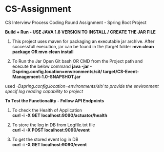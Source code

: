 # CS-Assignment
CS Interview Process Coding Round Assignment - Spring Boot Project

<B>Build + Run - USE JAVA 1.8 VERSION TO INSTALL / CREATE THE JAR FILE</B>

1. This project uses maven for packaging an executable jar archive. After successfull execution, jar can be found in the /target folder
<B>mvn clean package OR mvn clean install</B>

2. To Run the Jar Open Git bash OR CMD from the Project path <folder where pom.xml is locates> and ececute the below command
<B>java -jar -Dspring.config.location=environments/sit/ target/CS-Event-Management-1.0-SNAPSHOT.jar</B>

used <i>-Dspring.config.location=environments/sit/  to provide the environment specif log reading capability to project</i>

<B>To Test the Functionality - Follow API Endpoints</B>

1. To check the Health of Application<br />
<B>curl -i -X GET localhost:9090/actuator/health</B>

1. To store the log in DB from Logfile.txt file <br />
<B>curl -i -X POST localhost:9090/event</B>


2. To get the stored event log in DB <br />
<B>curl -i -X GET localhost:9090/event</B>
